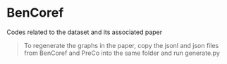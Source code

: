 # BenCoref
Codes related to the dataset and its associated paper

> To regenerate the graphs in the paper, copy the jsonl and json files from BenCoref and PreCo into the same folder and run generate.py

